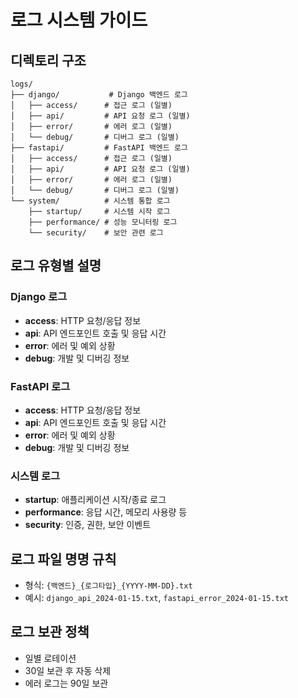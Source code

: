 # 로그 시스템 가이드

## 디렉토리 구조
```
logs/
├── django/           # Django 백엔드 로그
│   ├── access/      # 접근 로그 (일별)
│   ├── api/         # API 요청 로그 (일별)
│   ├── error/       # 에러 로그 (일별)
│   └── debug/       # 디버그 로그 (일별)
├── fastapi/         # FastAPI 백엔드 로그
│   ├── access/      # 접근 로그 (일별)
│   ├── api/         # API 요청 로그 (일별)
│   ├── error/       # 에러 로그 (일별)
│   └── debug/       # 디버그 로그 (일별)
└── system/          # 시스템 통합 로그
    ├── startup/     # 시스템 시작 로그
    ├── performance/ # 성능 모니터링 로그
    └── security/    # 보안 관련 로그
```

## 로그 유형별 설명

### Django 로그
- **access**: HTTP 요청/응답 정보
- **api**: API 엔드포인트 호출 및 응답 시간
- **error**: 에러 및 예외 상황
- **debug**: 개발 및 디버깅 정보

### FastAPI 로그  
- **access**: HTTP 요청/응답 정보
- **api**: API 엔드포인트 호출 및 응답 시간
- **error**: 에러 및 예외 상황
- **debug**: 개발 및 디버깅 정보

### 시스템 로그
- **startup**: 애플리케이션 시작/종료 로그
- **performance**: 응답 시간, 메모리 사용량 등
- **security**: 인증, 권한, 보안 이벤트

## 로그 파일 명명 규칙
- 형식: `{백엔드}_{로그타입}_{YYYY-MM-DD}.txt`
- 예시: `django_api_2024-01-15.txt`, `fastapi_error_2024-01-15.txt`

## 로그 보관 정책
- 일별 로테이션
- 30일 보관 후 자동 삭제
- 에러 로그는 90일 보관 